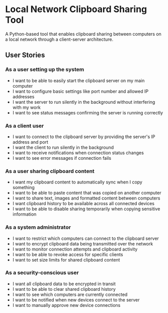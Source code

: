 # Local Network Clipboard Sharing Tool

A Python-based tool that enables clipboard sharing between computers on a local network through a client-server architecture.

## User Stories

### As a user setting up the system
- I want to be able to easily start the clipboard server on my main computer
- I want to configure basic settings like port number and allowed IP addresses
- I want the server to run silently in the background without interfering with my work
- I want to see status messages confirming the server is running correctly

### As a client user
- I want to connect to the clipboard server by providing the server's IP address and port
- I want the client to run silently in the background
- I want to receive notifications when connection status changes
- I want to see error messages if connection fails

### As a user sharing clipboard content
- I want my clipboard content to automatically sync when I copy something
- I want to be able to paste content that was copied on another computer
- I want to share text, images and formatted content between computers
- I want clipboard history to be available across all connected devices
- I want to be able to disable sharing temporarily when copying sensitive information

### As a system administrator
- I want to restrict which computers can connect to the clipboard server
- I want to encrypt clipboard data being transmitted over the network
- I want to monitor connection attempts and clipboard activity
- I want to be able to revoke access for specific clients
- I want to set size limits for shared clipboard content

### As a security-conscious user
- I want all clipboard data to be encrypted in transit
- I want to be able to clear shared clipboard history
- I want to see which computers are currently connected
- I want to be notified when new devices connect to the server
- I want to manually approve new device connections

